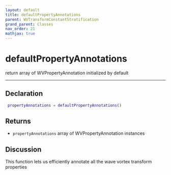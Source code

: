 ```yaml
---
layout: default
title: defaultPropertyAnnotations
parent: WVTransformConstantStratification
grand_parent: Classes
nav_order: 21
mathjax: true
---
```


#  defaultPropertyAnnotations

return array of WVPropertyAnnotation initialized by default


---

## Declaration
```matlab
 propertyAnnotations = defaultPropertyAnnotations()
```
## Returns
+ `propertyAnnotations`  array of WVPropertyAnnotation instances

## Discussion

  This function lets us efficiently annotate all the wave vortex transform
  properties
 
      
